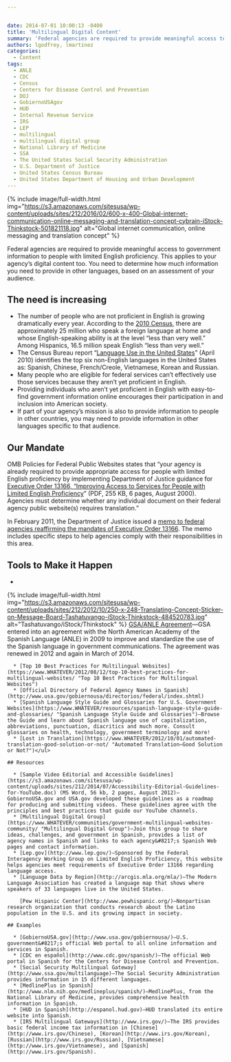```yaml
---


date: 2014-07-01 10:00:13 -0400
title: 'Multilingual Digital Content'
summary: 'Federal agencies are required to provide meaningful access to government information to people with limited English proficiency. This applies to your agency&amp;#8217;s digital content too. You need to determine how much information you need to provide in other languages, based on an assessment of your audience. The need is increasing The number of people who'
authors: lgodfrey, lmartinez
categories:
  - Content
tags:
  - ANLE
  - CDC
  - Census
  - Centers for Disease Control and Prevention
  - DOJ
  - GobiernoUSAgov
  - HUD
  - Internal Revenue Service
  - IRS
  - LEP
  - multilingual
  - multilingual digital group
  - National Library of Medicine
  - SSA
  - The United States Social Security Administration
  - U.S. Department of Justice
  - United States Census Bureau
  - United States Department of Housing and Urban Development
---
```



{% include image/full-width.html img="https://s3.amazonaws.com/sitesusa/wp-content/uploads/sites/212/2016/02/600-x-400-Global-internet-communication-online-messaging-and-translation-concept-cybrain-iStock-Thinkstock-501821118.jpg" alt="Global internet communication, online messaging and translation concept" %} 

Federal agencies are required to provide meaningful access to government information to people with limited English proficiency. This applies to your agency&#8217;s digital content too. You need to determine how much information you need to provide in other languages, based on an assessment of your audience.

## The need is increasing

  * The number of people who are not proficient in English is growing dramatically every year. According to the [2010 Census](http://www.census.gov/2010census/), there are approximately 25 million who speak a foreign language at home and whose English-speaking ability is at the level &#8220;less than very well.&#8221; Among Hispanics, 16.5 million speak English &#8220;less than very well.&#8221;
  * The Census Bureau report &#8220;[Language Use in the United States](http://www.census.gov/newsroom/releases/archives/american_community_survey_acs/cb10-cn58.html)&#8221; (April 2010) identifies the top six non-English languages in the United States as: Spanish, Chinese, French/Creole, Vietnamese, Korean and Russian.
  * Many people who are eligible for federal services can&#8217;t effectively use those services because they aren&#8217;t yet proficient in English.
  * Providing individuals who aren&#8217;t yet proficient in English with easy-to-find government information online encourages their participation in and inclusion into American society.
  * If part of your agency&#8217;s mission is also to provide information to people in other countries, you may need to provide information in other languages specific to that audience.

## Our Mandate

OMB Policies for Federal Public Websites states that &#8220;your agency is already required to provide appropriate access for people with limited English proficiency by implementing Department of Justice guidance for [Executive Order 13166, &#8220;Improving Access to Services for People with Limited English Proficiency](http://www.justice.gov/crt/about/cor/Pubs/eolep.pdf)&#8221; (PDF, 255 KB, 6 pages, August 2000). Agencies must determine whether any individual document on their federal agency public website(s) requires translation.&#8221;

In February 2011, the Department of Justice issued a [memo to federal agencies reaffirming the mandates of Executive Order 13166](http://www.justice.gov/crt/lep/13166/AG_021711_EO_13166_Memo_to_Agencies_with_Supplement.pdf). The memo includes specific steps to help agencies comply with their responsibilities in this area.

## Tools to Make it Happen

  * 
{% include image/full-width.html img="https://s3.amazonaws.com/sitesusa/wp-content/uploads/sites/212/2012/10/250-x-248-Translating-Concept-Sticker-on-Message-Board-Tashatuvango-iStock-Thinkstock-484520783.jpg" alt="Tashatuvango/iStock/Thinkstock" %} 
    [GSA/ANLE Agreement](https://s3.amazonaws.com/sitesusa/wp-content/uploads/sites/212/2014/05/2014-ANLE-Agreement.pdf)—GSA entered into an agreement with the North American Academy of the Spanish Language (ANLE) in 2009 to improve and standardize the use of the Spanish language in government communications. The agreement was renewed in 2012 and again in March of 2014.</li> 
    
      * [Top 10 Best Practices for Multilingual Websites](https://www.WHATEVER/2012/08/12/top-10-best-practices-for-multilingual-websites/ "Top 10 Best Practices for Multilingual Websites")
      * [Official Directory of Federal Agency Names in Spanish](http://www.usa.gov/gobiernousa/directorios/federal/index.shtml)
      * [Spanish Language Style Guide and Glossaries for U.S. Government Websites](https://www.WHATEVER/resources/spanish-language-style-guide-and-glossaries/ "Spanish Language Style Guide and Glossaries")—Browse the Guide and learn about Spanish language use of capitalization, abbreviations, punctuation, diacritics and much more. Consult glossaries on health, technology, government terminology and more!
      * [Lost in Translation](https://www.WHATEVER/2012/10/01/automated-translation-good-solution-or-not/ "Automated Translation—Good Solution or Not?")</ul> 
    
    ## Resources
    
      * [Sample Video Editorial and Accessible Guidelines](https://s3.amazonaws.com/sitesusa/wp-content/uploads/sites/212/2014/07/Accessibility-Editorial-Guidelines-for-YouTube.doc) (MS Word, 56 kb, 2 pages, August 2012)—GobiernoUSA.gov and USA.gov developed these guidelines as a roadmap for producing and submitting videos. These guidelines agree with the principles and best practices that guide our YouTube channels.
      * [Multilingual Digital Group](https://www.WHATEVER/communities/government-multilingual-websites-community/ "Multilingual Digital Group")—Join this group to share ideas, challenges, and government in Spanish, provides a list of agency names in Spanish and links to each agency&#8217;s Spanish Web pages and contact information.
      * [Lep.gov](http://www.lep.gov/)—Sponsored by the Federal Interagency Working Group on Limited English Proficiency, this website helps agencies meet requirements of Executive Order 13166 regarding language access.
      * [Language Data by Region](http://arcgis.mla.org/mla/)—The Modern Language Association has created a language map that shows where speakers of 33 languages live in the United States.
  
        [Pew Hispanic Center](http://www.pewhispanic.org/)—Nonpartisan research organization that conducts research about the Latino population in the U.S. and its growing impact in society.
    
    ## Examples
    
      * [GobiernoUSA.gov](http://www.usa.gov/gobiernousa/)—U.S. government&#8217;s official Web portal to all online information and services in Spanish.
      * [CDC en español](http://www.cdc.gov/spanish/)—The official Web portal in Spanish for the Centers for Disease Control and Prevention.
      * [Social Security Multilingual Gateway](http://www.ssa.gov/multilanguage)—The Social Security Administration provides information in 15 different languages.
      * [MedlinePlus in Spanish](http://www.nlm.nih.gov/medlineplus/spanish/)—MedlinePlus, from the National Library of Medicine, provides comprehensive health information in Spanish.
      * [HUD in Spanish](http://espanol.hud.gov)—HUD translated its entire website into Spanish.
      * [IRS Multilingual Gateways](http://www.irs.gov/)—The IRS provides basic federal income tax information in [Chinese](http://www.irs.gov/Chinese), [Korean](http://www.irs.gov/Korean), [Russian](http://www.irs.gov/Russian), [Vietnamese](http://www.irs.gov/Vietnamese), and [Spanish](http://www.irs.gov/Spanish).